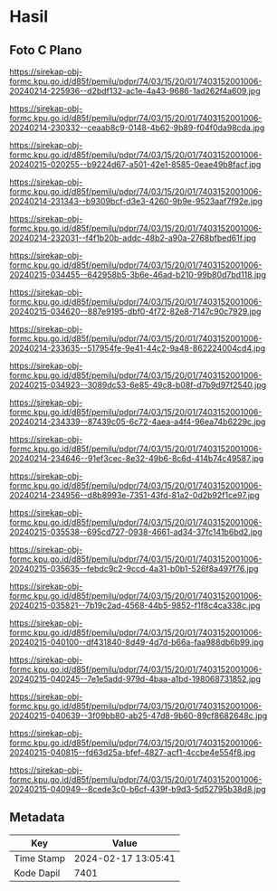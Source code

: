 # Hasil

## Foto C Plano

https://sirekap-obj-formc.kpu.go.id/d85f/pemilu/pdpr/74/03/15/20/01/7403152001006-20240214-225936--d2bdf132-ac1e-4a43-9686-1ad262f4a609.jpg

https://sirekap-obj-formc.kpu.go.id/d85f/pemilu/pdpr/74/03/15/20/01/7403152001006-20240214-230332--ceaab8c9-0148-4b62-9b89-f04f0da98cda.jpg

https://sirekap-obj-formc.kpu.go.id/d85f/pemilu/pdpr/74/03/15/20/01/7403152001006-20240215-020255--b9224d67-a501-42e1-8585-0eae49b8facf.jpg

https://sirekap-obj-formc.kpu.go.id/d85f/pemilu/pdpr/74/03/15/20/01/7403152001006-20240214-231343--b9309bcf-d3e3-4260-9b9e-9523aaf7f92e.jpg

https://sirekap-obj-formc.kpu.go.id/d85f/pemilu/pdpr/74/03/15/20/01/7403152001006-20240214-232031--f4f1b20b-addc-48b2-a90a-2768bfbed61f.jpg

https://sirekap-obj-formc.kpu.go.id/d85f/pemilu/pdpr/74/03/15/20/01/7403152001006-20240215-034455--642958b5-3b6e-46ad-b210-99b80d7bd118.jpg

https://sirekap-obj-formc.kpu.go.id/d85f/pemilu/pdpr/74/03/15/20/01/7403152001006-20240215-034620--887e9195-dbf0-4f72-82e8-7147c90c7929.jpg

https://sirekap-obj-formc.kpu.go.id/d85f/pemilu/pdpr/74/03/15/20/01/7403152001006-20240214-233635--517954fe-9e41-44c2-9a48-862224004cd4.jpg

https://sirekap-obj-formc.kpu.go.id/d85f/pemilu/pdpr/74/03/15/20/01/7403152001006-20240215-034923--3089dc53-6e85-49c8-b08f-d7b9d97f2540.jpg

https://sirekap-obj-formc.kpu.go.id/d85f/pemilu/pdpr/74/03/15/20/01/7403152001006-20240214-234339--87439c05-6c72-4aea-a4f4-96ea74b6229c.jpg

https://sirekap-obj-formc.kpu.go.id/d85f/pemilu/pdpr/74/03/15/20/01/7403152001006-20240214-234646--91ef3cec-8e32-49b6-8c6d-414b74c49587.jpg

https://sirekap-obj-formc.kpu.go.id/d85f/pemilu/pdpr/74/03/15/20/01/7403152001006-20240214-234956--d8b8993e-7351-43fd-81a2-0d2b92f1ce97.jpg

https://sirekap-obj-formc.kpu.go.id/d85f/pemilu/pdpr/74/03/15/20/01/7403152001006-20240215-035538--695cd727-0938-4661-ad34-37fc141b6bd2.jpg

https://sirekap-obj-formc.kpu.go.id/d85f/pemilu/pdpr/74/03/15/20/01/7403152001006-20240215-035635--febdc9c2-9ccd-4a31-b0b1-526f8a497f76.jpg

https://sirekap-obj-formc.kpu.go.id/d85f/pemilu/pdpr/74/03/15/20/01/7403152001006-20240215-035821--7b19c2ad-4568-44b5-9852-f1f8c4ca338c.jpg

https://sirekap-obj-formc.kpu.go.id/d85f/pemilu/pdpr/74/03/15/20/01/7403152001006-20240215-040100--df431840-8d49-4d7d-b66a-faa988db6b99.jpg

https://sirekap-obj-formc.kpu.go.id/d85f/pemilu/pdpr/74/03/15/20/01/7403152001006-20240215-040245--7e1e5add-979d-4baa-a1bd-198068731852.jpg

https://sirekap-obj-formc.kpu.go.id/d85f/pemilu/pdpr/74/03/15/20/01/7403152001006-20240215-040639--3f09bb80-ab25-47d8-9b60-89cf8682648c.jpg

https://sirekap-obj-formc.kpu.go.id/d85f/pemilu/pdpr/74/03/15/20/01/7403152001006-20240215-040815--fd63d25a-bfef-4827-acf1-4ccbe4e554f8.jpg

https://sirekap-obj-formc.kpu.go.id/d85f/pemilu/pdpr/74/03/15/20/01/7403152001006-20240215-040949--8cede3c0-b6cf-439f-b9d3-5d52795b38d8.jpg


## Metadata

| Key        | Value               |
| ---------- | ------------------- |
| Time Stamp | 2024-02-17 13:05:41 |
| Kode Dapil | 7401                |



